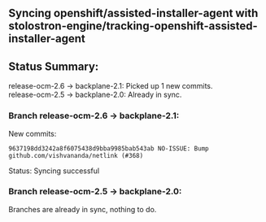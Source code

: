 ## Syncing openshift/assisted-installer-agent with stolostron-engine/tracking-openshift-assisted-installer-agent

## Status Summary:

release-ocm-2.6 -> backplane-2.1: Picked up 1 new commits.  
release-ocm-2.5 -> backplane-2.0: Already in sync.  

### Branch release-ocm-2.6 -> backplane-2.1:

New commits:

```
9637198dd3242a8f6075438d9bba9985bab543ab NO-ISSUE: Bump github.com/vishvananda/netlink (#368)
```

Status: Syncing successful

### Branch release-ocm-2.5 -> backplane-2.0:

Branches are already in sync, nothing to do.
